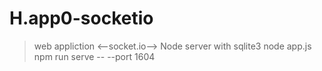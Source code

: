 # H.app0-socketio
> web appliction <--socket.io--> Node server with sqlite3
> node app.js
> npm run serve -- --port 1604
